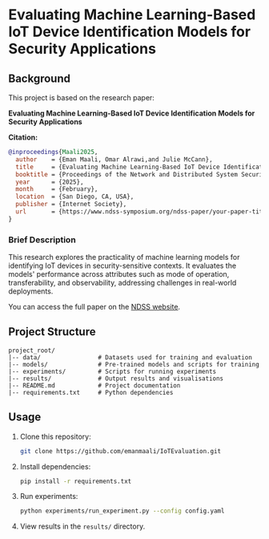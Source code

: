 # Evaluating Machine Learning-Based IoT Device Identification Models for Security Applications

## Background

This project is based on the research paper:

**Evaluating Machine Learning-Based IoT Device Identification Models for Security Applications**

**Citation:**
```bibtex
@inproceedings{Maali2025,
  author    = {Eman Maali, Omar Alrawi,and Julie McCann},
  title     = {Evaluating Machine Learning-Based IoT Device Identification Models for Security Applications},
  booktitle = {Proceedings of the Network and Distributed System Security Symposium (NDSS)},
  year      = {2025},
  month     = {February},
  location  = {San Diego, CA, USA},
  publisher = {Internet Society},
  url       = {https://www.ndss-symposium.org/ndss-paper/your-paper-title/}
}
```

### Brief Description
This research explores the practicality of machine learning models for identifying IoT devices in security-sensitive contexts. It evaluates the models' performance across attributes such as mode of operation, transferability, and observability, addressing challenges in real-world deployments. 

You can access the full paper on the [NDSS website](https://www.ndss-symposium.org/ndss-paper/your-paper-title/).


## Project Structure
```
project_root/
|-- data/                # Datasets used for training and evaluation
|-- models/              # Pre-trained models and scripts for training
|-- experiments/         # Scripts for running experiments
|-- results/             # Output results and visualisations
|-- README.md            # Project documentation
|-- requirements.txt     # Python dependencies
```

## Usage


1. Clone this repository:
   ```bash
   git clone https://github.com/emanmaali/IoTEvaluation.git
   ```

2. Install dependencies:
   ```bash
   pip install -r requirements.txt
   ```

3. Run experiments:
   ```bash
   python experiments/run_experiment.py --config config.yaml
   ```

4. View results in the `results/` directory.
